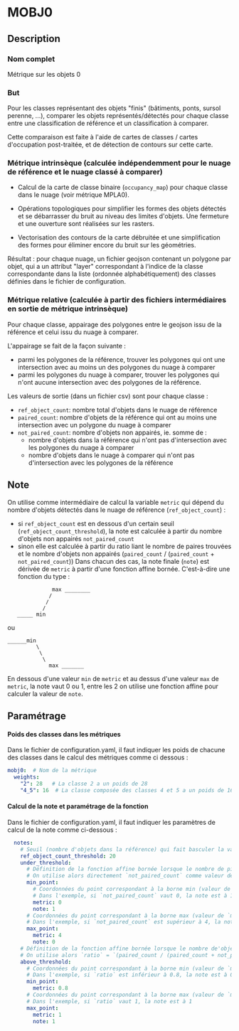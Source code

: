 # MOBJ0

## Description

### Nom complet

Métrique sur les objets 0

### But

Pour les classes représentant des objets "finis" (bâtiments, ponts, sursol perenne, ...), comparer les objets représentés/détectés pour chaque classe entre une classification de référence et un classification à comparer.

Cette comparaison est faite à l'aide de cartes de classes / cartes d'occupation post-traitée, et de détection de contours sur cette carte.

### Métrique intrinsèque (calculée indépendemment pour le nuage de référence et le nuage classé à comparer)

- Calcul de la carte de classe binaire (`occupancy_map`) pour chaque classe dans le nuage (voir métrique MPLA0).

- Opérations topologiques pour simplifier les formes des objets détectés et se débarrasser du bruit au niveau des limites d'objets. Une fermeture et une ouverture sont réalisées sur les rasters.

- Vectorisation des contours de la carte débruitée et une simplification des formes pour éliminer encore du bruit sur les géométries.

Résultat : pour chaque nuage, un fichier geojson contenant un polygone par objet, qui a un attribut "layer"
correspondant à l'indice de la classe correspondante dans la liste (ordonnée alphabétiquement) des classes définies
dans le fichier de configuration.

### Métrique relative (calculée à partir des fichiers intermédiaires en sortie de métrique intrinsèque)

Pour chaque classe, appairage des polygones entre le geojson issu de la référence et celui issu du nuage
à comparer.

L'appairage se fait de la façon suivante :
- parmi les polygones de la référence, trouver les polygones qui ont une intersection avec au moins un des polygones du
nuage à comparer
- parmi les polygones du nuage à comparer, trouver les polygones qui n'ont aucune intersection avec des polygones de
la référence.

Les valeurs de sortie (dans un fichier csv) sont pour chaque classe :
- `ref_object_count`: nombre total d'objets dans le nuage de référence
- `paired_count`: nombre d'objets de la référence qui ont au moins une intersection avec un polygone du nuage à comparer
- `not_paired_count`: nombre d'objets non appairés, ie. somme de :
  - nombre d'objets dans la référence qui n'ont pas d'intersection avec les polygones du nuage à comparer
  - nombre d'objets dans le nuage à comparer qui n'ont pas d'intersection avec les polygones de la référence

## Note

On utilise comme intermédiaire de calcul la variable `metric` qui dépend du nombre d'objets détectés dans le nuage de référence (`ref_object_count`) :
- si `ref_object_count` est en dessous d'un certain seuil (`ref_object_count_threshold`), la note est calculée à partir du nombre d'objets non appairés `not_paired_count`
- sinon elle est calculée à partir du ratio liant le nombre de paires trouvées et le nombre
d'objets non appairés (`paired_count` / (`paired_count` + `not_paired_count`))
Dans chacun des cas, la note finale (`note`) est dérivée de `metric` à partir d'une fonction affine bornée. C'est-à-dire une fonction du type :

```
              max ________
             /
            /
           /
   _____ min
```

ou
```
______min
         \
          \
           \
             max _______
```

En dessous d'une valeur `min` de `metric` et au dessus d'une valeur `max` de `metric`, la note vaut 0 ou 1, entre les 2 on utilise une fonction
affine pour calculer la valeur de `note`.



## Paramétrage

#### Poids des classes dans les métriques
Dans le fichier de configuration.yaml, il faut indiquer les poids de chacune des classes dans le calcul des métriques comme ci dessous :
```yaml
mobj0:  # Nom de la métrique
  weights:
    "2": 28   # La classe 2 a un poids de 28
    "4_5": 16  # La classe composée des classes 4 et 5 a un poids de 16
```

#### Calcul de la note et paramétrage de la fonction

Dans le fichier de configuration.yaml, il faut indiquer les paramètres de calcul de la note comme ci-dessous :


```yaml
  notes:
    # Seuil (nombre d'objets dans la référence) qui fait basculer la variable `metric` entre les 2 méthodes de calcul
    ref_object_count_threshold: 20
    under_threshold:
      # Définition de la fonction affine bornée lorsque le nombre de pixels pour la classe donnée est EN DESSOUS de`ref_object_count_threshold`
      # On utilise alors directement `not_paired_count` comme valeur de `metric`
      min_point:
        # Coordonnées du point correspondant à la borne min (valeur de `metric` en dessous de laquelle `note` vaut toujours la valeur précisée ici)
        # Dans l'exemple, si `not_paired_count` vaut 0, la note est à 1
        metric: 0
        note: 1
      # Coordonnées du point correspondant à la borne max (valeur de `metric` au dessus de laquelle `note` vaut toujours la valeur précisée ici)
      # Dans l'exemple, si `not_paired_count` est supérieur à 4, la note est à 0
      max_point:
        metric: 4
        note: 0
    # Définition de la fonction affine bornée lorsque le nombre de'objets dans la référence pour la classe donnée est AU DESSUS de`ref_object_count_threshold`
    # On utilise alors `ratio` = `(paired_count / (paired_count + not_paired_count))` comme valeur de `metric`
    above_threshold:
      # Coordonnées du point correspondant à la borne min (valeur de `metric` en dessous de laquelle `note` vaut toujours la valeur précisée ici)
      # Dans l'exemple, si `ratio` est inférieur à 0.8, la note est à 0
      min_point:
        metric: 0.8
      # Coordonnées du point correspondant à la borne max (valeur de `metric` au dessus de laquelle `note` vaut toujours la valeur précisée ici)
      # Dans l'exemple, si `ratio` vaut 1, la note est à 1
      max_point:
        metric: 1
        note: 1
```
